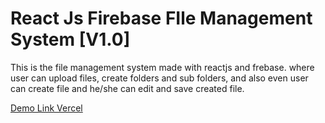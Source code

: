 # React Js Firebase FIle Management System [V1.0] 

This is the file management system made with reactjs and frebase. where user can upload files, create folders and sub folders, and also even user can create file and he/she can edit and save created file.

<a href="https://react-firebase-file-management-system.vercel.app/">Demo Link Vercel</a> 

